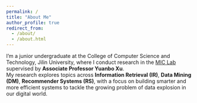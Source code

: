 ```yaml
---
permalink: /
title: "About Me"
author_profile: true
redirect_from: 
  - /about/
  - /about.html
---
```

I’m a junior undergraduate at the College of Computer Science and Technology, Jilin University, where I conduct research in the [MIC Lab](https://micxyb.github.io/) supervised by **Associate Professor Yuanbo Xu**.  
My research explores topics across **Information Retrieval (IR)**, **Data Mining (DM)**, **Recommender Systems (RS)**, with a focus on building smarter and more efficient systems to tackle the growing problem of data explosion in our digital world.

<!-- # News

[10/15/2025] One of my papers on **negative sampling strategies** has advanced to the decision phase of AAAI. Wish me luck! Full paper will be released in publication page after final decision. -->

